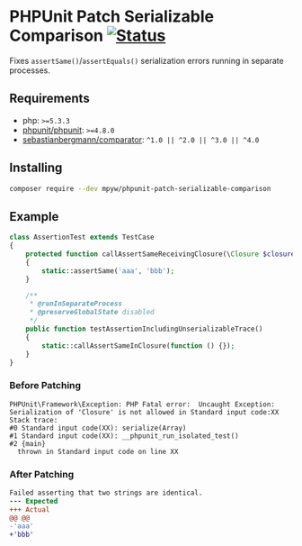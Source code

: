 # PHPUnit Patch Serializable Comparison [![Status](https://github.com/mpyw/phpunit-patch-serializable-comparison/actions/workflows/test.yml/badge.svg?branch=master)](https://github.com/mpyw/phpunit-patch-serializable-comparison/actions)

Fixes `assertSame()`/`assertEquals()` serialization errors running in separate processes.

## Requirements

- php: `>=5.3.3`
- [phpunit/phpunit](https://github.com/sebastianbergmann/phpunit): `>=4.8.0`
- [sebastianbergmann/comparator](https://github.com/sebastianbergmann/comparator): `^1.0 || ^2.0 || ^3.0 || ^4.0`

## Installing

```bash
composer require --dev mpyw/phpunit-patch-serializable-comparison
```

## Example

```php
class AssertionTest extends TestCase
{
    protected function callAssertSameReceivingClosure(\Closure $closure)
    {
        static::assertSame('aaa', 'bbb');
    }

    /**
     * @runInSeparateProcess
     * @preserveGlobalState disabled
     */
    public function testAssertionIncludingUnserializableTrace()
    {
        static::callAssertSameInClosure(function () {});
    }
}
```

### Before Patching

```
PHPUnit\Framework\Exception: PHP Fatal error:  Uncaught Exception: Serialization of 'Closure' is not allowed in Standard input code:XX
Stack trace:
#0 Standard input code(XX): serialize(Array)
#1 Standard input code(XX): __phpunit_run_isolated_test()
#2 {main}
  thrown in Standard input code on line XX
```

### After Patching

```diff
Failed asserting that two strings are identical.
--- Expected
+++ Actual
@@ @@
-'aaa'
+'bbb'
```
